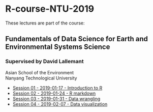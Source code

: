 # R-course-NTU-2019

These lectures are part of the course:

## Fundamentals of Data Science for Earth and Environmental Systems Science
### Supervised by David Lallemant

Asian School of the Environment  
Nanyang Technological University

* [Session 01 - 2019-01-17 - Introduction to R](https://vaulot.github.io/r-course-ntu-2019/R-session-01-intro.html)
* [Session 02 - 2019-01-24 - R markdown](https://vaulot.github.io/r-course-ntu-2019/R-session-02-markdown.html)
* [Session 03 - 2019-01-31 - Data wrangling](https://vaulot.github.io/r-course-ntu-2019/R-session-03-data_wrangling.html)
* [Session 04 - 2019-02-07 - Data visualization](https://vaulot.github.io/r-course-ntu-2019/R-session-04-data_visualization.html)

